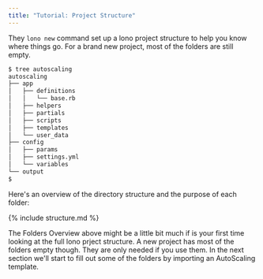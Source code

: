 ```yaml
---
title: "Tutorial: Project Structure"
---
```


 They `lono new` command set up a lono project structure to help you know where things go. For a brand new project, most of the folders are still empty.

```sh
$ tree autoscaling
autoscaling
├── app
│   ├── definitions
│   │   └── base.rb
│   ├── helpers
│   ├── partials
│   ├── scripts
│   ├── templates
│   └── user_data
├── config
│   ├── params
│   ├── settings.yml
│   └── variables
└── output
$
```

Here's an overview of the directory structure and the purpose of each folder:

{% include structure.md %}

The Folders Overview above might be a little bit much if is your first time looking at the full lono prject structure.  A new project has most of the folders empty though. They are only needed if you use them.  In the next section we'll start to fill out some of the folders by importing an AutoScaling template.

